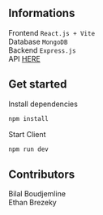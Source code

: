 ## Informations
Frontend `React.js + Vite`<br/>
Database `MongoDB`<br/>
Backend `Express.js`<br/>
API <a href="https://github.com/lalBi94/katia-api">HERE</a>

## Get started
Install dependencies
```bash
npm install
```

Start Client
```bash
npm run dev
```

## Contributors
Bilal Boudjemline<br/>
Ethan Brezeky